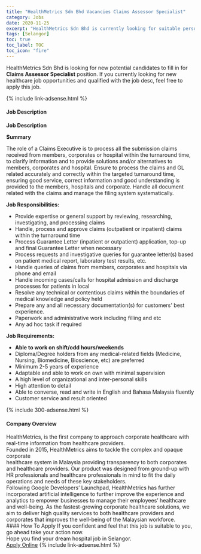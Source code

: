```yaml
---
title: "HealthMetrics Sdn Bhd Vacancies Claims Assessor Specialist" 
category: Jobs 
date: 2020-11-25 
excerpt: "HealthMetrics Sdn Bhd is currently looking for suitable person to fill in the Claims Assessor Specialist which positioned at Selangor" 
tags: [Selangor] 
toc: true 
toc_label: TOC 
toc_icon: "fire" 
--- 
```


<p>HealthMetrics Sdn Bhd is looking for new potential candidates to fill in for <b>Claims Assessor Specialist</b> position. If you currently looking for new healthcare job opportunities and qualified with the job desc, feel free to apply this job.
</p>{% include link-adsense.html %} 
<div><div><div><h4>Job Description</h4></div></div><div><div><span><div><p><strong>Job Description</strong></p><p><strong>Summary</strong></p><p>The role of a Claims Executive is to process all the submission claims received from members, corporates or hospital within the turnaround time, to clarify information and to provide solutions and/or alternatives to members, corporates and hospital. Ensure to process the claims and GL related accurately and correctly within the targeted turnaround time, ensuring good service, correct information and good understanding is provided to the members, hospitals and corporate. Handle all document related with the claims and manage the filing system systematically.</p><p><strong>Job Responsibilities:</strong></p><ul><li>Provide expertise or general support by reviewing, researching, investigating, and processing claims</li><li>Handle, process and approve claims (outpatient or inpatient) claims within the turnaround time</li><li>Process Guarantee Letter (inpatient or outpatient) application, top-up and final Guarantee Letter when necessary</li><li>Process requests and investigative queries for guarantee letter(s) based on patient medical report, laboratory test results, etc.</li><li>Handle queries of claims from members, corporates and hospitals via phone and email</li><li>Handle incoming cases/calls for hospital admission and discharge processes for patients in local</li><li>Resolve any technical or contentious claims within the boundaries of medical knowledge and policy held</li><li>Prepare any and all necessary documentation(s) for customers' best experience.</li><li>Paperwork and administrative work including filling and etc</li><li>Any ad hoc task if required</li></ul><p><strong>Job Requirements:</strong></p><ul><li><strong>Able to work on shift/odd hours/weekends</strong></li><li>Diploma/Degree holders from any medical-related fields (Medicine, Nursing, Biomedicine, Bioscience, etc) are preferred</li><li>Minimum 2-5 years of experience</li><li>Adaptable and able to work on own with minimal supervision</li><li>A high level of organizational and inter-personal skills</li><li>High attention to detail</li><li>Able to converse, read and write in English and Bahasa Malaysia fluently</li><li>Customer service and result oriented</li></ul></div></span></div></div></div> 
{% include 300-adsense.html %} 
<div><div><div><h4>Company Overview</h4></div></div><div><div><span><div><div>HealthMetrics, is the first company to approach corporate healthcare with real-time information from healthcare providers.</div>
<div>Founded in 2015, HealthMetrics aims to tackle the complex and opaque corporate<br>
healthcare system in Malaysia providing transparency to both corporates and healthcare providers. Our product was designed from ground-up with HR professionals and healthcare professionals in mind to fit the daily operations and needs of these key stakeholders.</div>
<div>Following Google Developers&#8217; Launchpad, HealthMetrics has further incorporated artificial intelligence to further improve the experience and analytics to empower businesses to manage their employees&#8217; healthcare and well-being. As the fastest-growing corporate healthcare solutions, we aim to deliver high quality services to both healthcare providers and corporates that improves the well-being of the Malaysian workforce.</div></div></span></div></div></div> 
#### How To Apply 
If you confident and feel that this job is suitable to you, go ahead take your action now. <br/> 
Hope you find your dream hospital job in Selangor. <br/> 
<a href="https://www.jobstreet.com.my/en/job/claims-assessor-specialist-4430084?jobId=jobstreet-my-job-4430084&sectionRank=6&token=0~324799cf-9fd8-445d-b568-eae39e338750&fr=SRP%20View%20In%20New%20Ta" class="btn btn--warning" target="_blank" rel="nofollow noopenner">Apply Online</a> 
{% include link-adsense.html %} 
